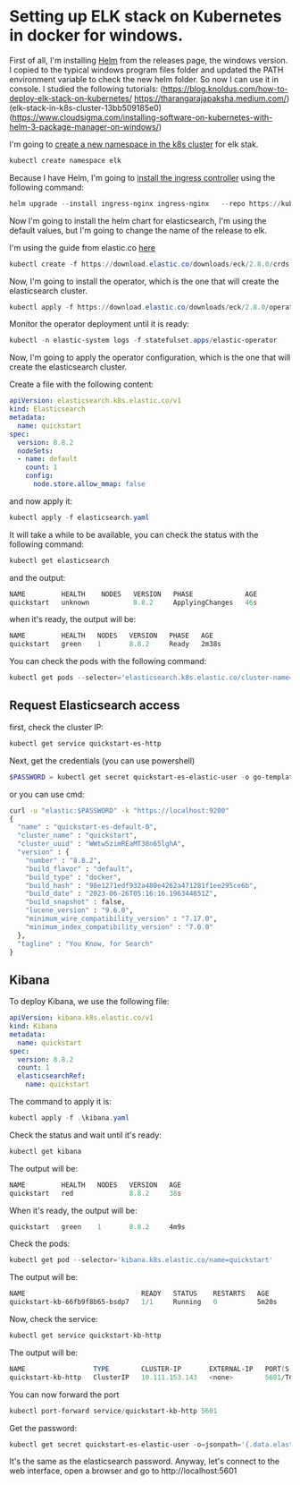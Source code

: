 # Setting up ELK stack on Kubernetes in docker for windows.

First of all, I'm installing [Helm][helm] from the releases page, the windows version. I copied to the typical windows program files folder and updated the PATH environment variable to check the new helm folder. So now I can use it in console.
I studied the following tutorials: 
(https://blog.knoldus.com/how-to-deploy-elk-stack-on-kubernetes/
https://tharangarajapaksha.medium.com/)(elk-stack-in-k8s-cluster-13bb509185e0)
(https://www.cloudsigma.com/installing-software-on-kubernetes-with-helm-3-package-manager-on-windows/)


I'm going to [create a new namespace in the k8s cluster][nsp] for elk stak.

```powershell
kubectl create namespace elk
``` 

Because I have Helm, I'm going to [install the ingress controller][ingress] using the following command:

```powershell
helm upgrade --install ingress-nginx ingress-nginx   --repo https://kubernetes.github.io/ingress-nginx   --namespace ingress-nginx --create-namespace
```



Now I'm going to install the helm chart for elasticsearch, I'm using the default values, but I'm going to change the name of the release to elk.

I'm using the guide from elastic.co [here][eck-k8s]

```powershell
kubectl create -f https://download.elastic.co/downloads/eck/2.8.0/crds.yaml
```

Now, I'm going to install the operator, which is the one that will create the elasticsearch cluster.

```powershell
kubectl apply -f https://download.elastic.co/downloads/eck/2.8.0/operator.yaml
```

Monitor the operator deployment until it is ready:

```powershell
kubectl -n elastic-system logs -f statefulset.apps/elastic-operator
```

Now, I'm going to apply the operator configuration, which is the one that will create the elasticsearch cluster.

Create a file with the following content:

```yaml
apiVersion: elasticsearch.k8s.elastic.co/v1
kind: Elasticsearch
metadata:
  name: quickstart
spec:
  version: 8.8.2
  nodeSets:
  - name: default
    count: 1
    config:
      node.store.allow_mmap: false
```

and now apply it:

```powershell
kubectl apply -f elasticsearch.yaml
```

It will take a while to be available, you can check the status with the following command:

```powershell
kubectl get elasticsearch
```

and the output:

```powershell	
NAME         HEALTH    NODES   VERSION   PHASE             AGE
quickstart   unknown           8.8.2     ApplyingChanges   46s
```

when it's ready, the output will be:

```powershell	
NAME         HEALTH   NODES   VERSION   PHASE   AGE
quickstart   green    1       8.8.2     Ready   2m38s
```	


You can check the pods with the following command:

```powershell
kubectl get pods --selector='elasticsearch.k8s.elastic.co/cluster-name=quickstart'
```	

## Request Elasticsearch access
first, check the cluster IP:
```powershell
kubectl get service quickstart-es-http
```

Next, get the credentials (you can use powershell)
```powershell
$PASSWORD = kubectl get secret quickstart-es-elastic-user -o go-template='{{.data.elastic | base64decode}}'
```

or you can use cmd:
```cmd
curl -u "elastic:$PASSWORD" -k "https://localhost:9200"
{
  "name" : "quickstart-es-default-0",
  "cluster_name" : "quickstart",
  "cluster_uuid" : "WWtwSzimREaMT38n65lghA",
  "version" : {
    "number" : "8.8.2",
    "build_flavor" : "default",
    "build_type" : "docker",
    "build_hash" : "98e1271edf932a480e4262a471281f1ee295ce6b",
    "build_date" : "2023-06-26T05:16:16.196344851Z",
    "build_snapshot" : false,
    "lucene_version" : "9.6.0",
    "minimum_wire_compatibility_version" : "7.17.0",
    "minimum_index_compatibility_version" : "7.0.0"
  },
  "tagline" : "You Know, for Search"
}
```

## Kibana
To deploy Kibana, we use the following file:

```yaml
apiVersion: kibana.k8s.elastic.co/v1
kind: Kibana
metadata:
  name: quickstart
spec:
  version: 8.8.2
  count: 1
  elasticsearchRef:
    name: quickstart
```

The command to apply it is:

```powershell
kubectl apply -f .\kibana.yaml
```	

Check the status and wait until it's ready:

```powershell
kubectl get kibana
```

The output will be:

```powershell
NAME         HEALTH   NODES   VERSION   AGE
quickstart   red              8.8.2     38s
```

When it's ready, the output will be:

```powershell
quickstart   green    1       8.8.2     4m9s
```

Check the pods:
  
```powershell
kubectl get pod --selector='kibana.k8s.elastic.co/name=quickstart'
```

The output will be:

```powershell
NAME                             READY   STATUS    RESTARTS   AGE
quickstart-kb-66fb9f8b65-bsdp7   1/1     Running   0          5m20s
```
Now, check the service:

```powershell
kubectl get service quickstart-kb-http
```

The output will be:

```powershell
NAME                 TYPE        CLUSTER-IP       EXTERNAL-IP   PORT(S)    AGE
quickstart-kb-http   ClusterIP   10.111.153.143   <none>        5601/TCP   5m40s
```

You can now forward the port
  
 ```powershell
 kubectl port-forward service/quickstart-kb-http 5601
```

Get the password:

```powershell
kubectl get secret quickstart-es-elastic-user -o=jsonpath='{.data.elastic}' | %{[System.Text.Encoding]::UTF8.GetString([System.Convert]::FromBase64String($_))};
```
It's the same as the elasticsearch password.
Anyway, let's connect to the web interface, open a browser and go to http://localhost:5601






[helm]: https://github.com/helm/helm/releases
[nsp]: https://kubernetes.io/docs/tasks/administer-cluster/namespaces/
[ingress]: https://kubernetes.github.io/ingress-nginx/deploy/#quick-start
[eck-k8s]:https://www.elastic.co/guide/en/cloud-on-k8s/current/k8s-deploy-eck.html
[port-forwarding-docker]:https://medium.com/@lizrice/accessing-an-application-on-kubernetes-in-docker-1054d46b64b1
